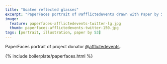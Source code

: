 ```yaml
---
title: "Goatee reflected glasses"
excerpt: "PaperFaces portrait of @afflictedevents drawn with Paper by 53 on an iPad."
image: 
  feature: paperfaces-afflictedevents-twitter-lg.jpg
  thumb: paperfaces-afflictedevents-twitter-150.jpg
tags: [portrait, illustration, paper by 53]
---
```


PaperFaces portrait of project donator [@afflictedevents](http://twitter.com/afflictedevents).

{% include boilerplate/paperfaces.html %}